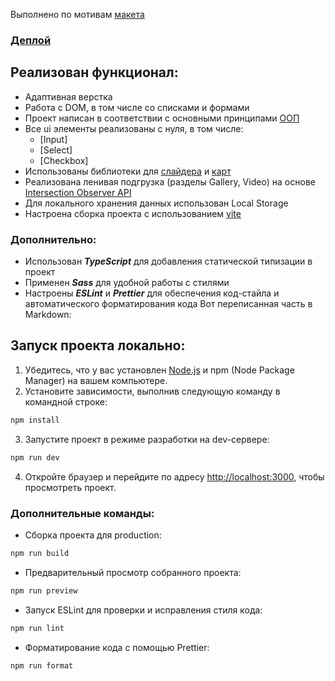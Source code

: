 Выполнено по мотивам [макета](<https://www.figma.com/file/CucahHfhUCrkZ9ozvNhayR/Museum-04.09-(Copy)?type=design&node-id=0%3A1&mode=dev>)

### [Деплой](https://museum-bkcq.onrender.com/)

## Реализован функционал:
- Адаптивная верстка
- Работа с DOM, в том числе со списками и формами
- Проект написан в соответствии с основными принципами [ООП](https://developer.mozilla.org/en-US/docs/Learn/JavaScript/Objects/Object-oriented_programming)
- Все ui элементы реализованы с нуля, в том числе:
    - [Input] 
    - [Select] 
    - [Checkbox] 
- Использованы библиотеки для [слайдера](https://www.npmjs.com/package/swiper) и [карт](https://www.npmjs.com/package/mapbox-gl)
- Реализована ленивая подгрузка (разделы Gallery, Video) на основе [Intersection Observer API](https://developer.mozilla.org/en-US/docs/Web/API/Intersection_Observer_API)
- Для локального хранения данных использован Local Storage
- Настроена сборка проекта с использованием [vite](https://vite-docs-ru.vercel.app/)
### Дополнительно:
- Использован ***TypeScript*** для добавления статической типизации в проект
- Применен ***Sass*** для удобной работы с стилями
- Настроены ***ESLint*** и ***Prettier*** для обеспечения код-стайла и автоматического форматирования кода
Вот переписанная часть в Markdown:
## Запуск проекта локально:

1. Убедитесь, что у вас установлен [Node.js](https://nodejs.org) и npm (Node Package Manager) на вашем компьютере.
2. Установите зависимости, выполнив следующую команду в командной строке:
```bash
npm install
```
3. Запустите проект в режиме разработки на dev-сервере:
```bash
npm run dev
```
4. Откройте браузер и перейдите по адресу [http://localhost:3000](http://localhost:3000), чтобы просмотреть проект.
### Дополнительные команды:

- Сборка проекта для production:
```bash
npm run build
```
- Предварительный просмотр собранного проекта:
```bash
npm run preview
```
- Запуск ESLint для проверки и исправления стиля кода:
```bash
npm run lint
```
- Форматирование кода с помощью Prettier:
```bash
npm run format
```
